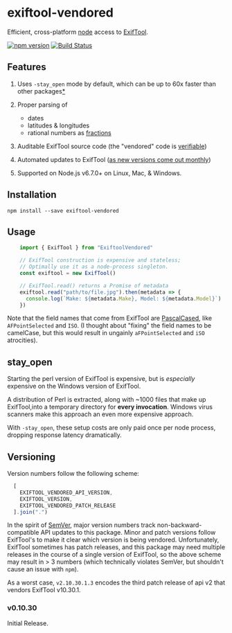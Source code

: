 # exiftool-vendored

Efficient, cross-platform [node](https://nodejs.org/) access to [ExifTool](http://www.sno.phy.queensu.ca/~phil/exiftool/). 

[![npm version](https://badge.fury.io/js/exiftool-vendored.svg)](https://badge.fury.io/js/exiftool-vendored)
[![Build Status](https://travis-ci.org/mceachen/exiftool-vendored.svg?branch=master)](https://travis-ci.org/mceachen/exiftool-vendored)

## Features

1. Uses `-stay_open` mode by default, which can be up to 60x faster than other packages[*](#stay_open)

1. Proper parsing of 
    - dates
    - latitudes & longitudes
    - rational numbers as [fractions](https://github.com/ekg/fraction.js)

1. Auditable ExifTool source code (the "vendored" code is [verifiable](http://owl.phy.queensu.ca/~phil/exiftool/checksums.txt))

1. Automated updates to ExifTool ([as new versions come out monthly](http://www.sno.phy.queensu.ca/~phil/exiftool/history.html))

1. Supported on Node.js v6.7.0+ on Linux, Mac, & Windows.

## Installation

    npm install --save exiftool-vendored

## Usage

```js
    import { ExifTool } from "ExiftoolVendored"

    // ExifTool construction is expensive and stateless; 
    // Optimally use it as a node-process singleton. 
    const exiftool = new ExifTool() 

    // ExifTool.read() returns a Promise of metadata
    exiftool.read("path/to/file.jpg").then(metadata => {
      console.log(`Make: ${metadata.Make}, Model: ${metadata.Model}`)
    })
```

Note that the field names that come from ExifTool are [PascalCased](https://en.wikipedia.org/wiki/PascalCase), like `AFPointSelected` and `ISO`. (I thought about "fixing" the field names to be camelCase, but this would result in ungainly `aFPointSelected` and `iSO` atrocities).

## stay_open

Starting the perl version of ExifTool is expensive, but is *especially* expensive on the Windows version of ExifTool. 

A distribution of Perl is extracted, along with ~1000 files that make up ExifTool,into a temporary directory for **every invocation**. Windows virus scanners make this approach an even more expensive approach.

With `-stay_open`, these setup costs are only paid once per node process, dropping response latency dramatically. 

## Versioning

Version numbers follow the following scheme:
```js
  [
    EXIFTOOL_VENDORED_API_VERSION,
    EXIFTOOL_VERSION,
    EXIFTOOL_VENDORED_PATCH_RELEASE
  ].join(".")
```

In the spirit of [SemVer](http://semver.org/), major version numbers track non-backward-compatible API updates to this package. Minor and patch versions follow ExifTool's to make it clear which version is being vendored. Unfortunately, ExifTool sometimes has patch releases, and this package may need multiple releases in the course of a single version of ExifTool, so the above scheme may result in > 3 numbers (which technically violates SemVer, but shouldn't cause an issue with `npm`).

As a worst case, `v2.10.30.1.3` encodes the third patch release of api v2 that vendors ExifTool v10.30.1.

### v0.10.30

Initial Release.
